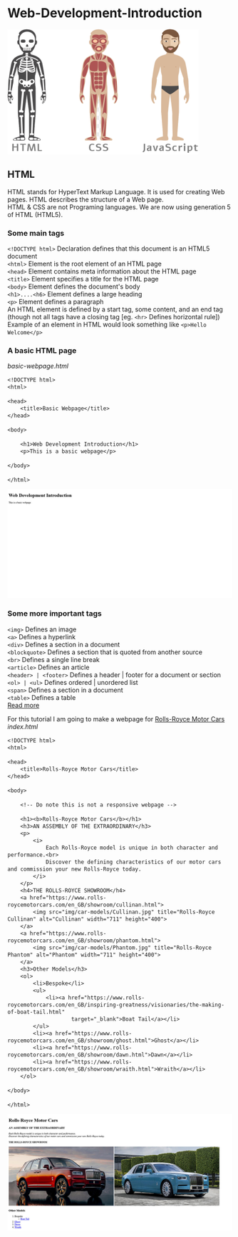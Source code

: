 # Web-Development-Introduction
![Website Skeleton](assest/../assests/website-skeleton.png "Website Skeleton")  

## HTML
HTML stands for HyperText Markup Language. It is used for creating Web pages. HTML describes the structure of a Web page.  
HTML & CSS are not Programing languages. We are now using generation 5 of HTML (HTML5).  
  
### Some main tags

`<!DOCTYPE html>` Declaration defines that this document is an HTML5 document  
`<html>` Element is the root element of an HTML page  
`<head>` Element contains meta information about the HTML page  
`<title>` Element specifies a title for the HTML page  
`<body>` Element defines the document's body  
`<h1>....<h6>` Element defines a large heading  
`<p>` Element defines a paragraph  
An HTML element is defined by a start tag, some content, and an end tag (though not all tags have a closing tag [eg. `<hr>` Defines horizontal rule])  
Example of an element in HTML would look something like `<p>Hello Welcome</p>`  

### A basic HTML page
*basic-webpage.html*
```
<!DOCTYPE html>
<html>

<head>
    <title>Basic Webpage</title>
</head>

<body>

    <h1>Web Development Introduction</h1>
    <p>This is a basic webpage</p>

</body>

</html>
```

![Basic HTML Page](assest/../assests/basic-webpage.jpg "Basic HTML Page")  

### Some more important tags
`<img>` Defines an image  
`<a>` Defines a hyperlink  
`<div>` Defines a section in a document  
`<blockquote>` Defines a section that is quoted from another source  
`<br>` Defines a single line break  
`<article>`  Defines an article  
`<header> | <footer>` Defines a header | footer for a document or section  
`<ol> | <ul>` Defines ordered | unordered list  
`<span>` Defines a section in a document  
`<table>` Defines a table  
[Read more](https://www.w3schools.com/TAGS/default.ASP)

For this tutorial I am going to make a webpage for [Rolls-Royce Motor Cars](https://www.rolls-roycemotorcars.com/en_GB/home.html)  
*index.html*
```
<!DOCTYPE html>
<html>

<head>
    <title>Rolls-Royce Motor Cars</title>
</head>

<body>
    
    <!-- Do note this is not a responsive webpage -->

    <h1><b>Rolls-Royce Motor Cars</b></h1>
    <h3>AN ASSEMBLY OF THE EXTRAORDINARY</h3>
    <p>
        <i>
            Each Rolls-Royce model is unique in both character and performance.<br>
            Discover the defining characteristics of our motor cars and commission your new Rolls-Royce today.
        </i>
    </p>
    <h4>THE ROLLS-ROYCE SHOWROOM</h4>
    <a href="https://www.rolls-roycemotorcars.com/en_GB/showroom/cullinan.html">
        <img src="img/car-models/Cullinan.jpg" title="Rolls-Royce Cullinan" alt="Cullinan" width="711" height="400">
    </a>
    <a href="https://www.rolls-roycemotorcars.com/en_GB/showroom/phantom.html">
        <img src="img/car-models/Phantom.jpg" title="Rolls-Royce Phantom" alt="Phantom" width="711" height="400">
    </a>
    <h3>Other Models</h3>
    <ol>
        <li>Bespoke</li>
        <ul>
            <li><a href="https://www.rolls-roycemotorcars.com/en_GB/inspiring-greatness/visionaries/the-making-of-boat-tail.html"
                    target="_blank">Boat Tail</a></li>
        </ul>
        <li><a href="https://www.rolls-roycemotorcars.com/en_GB/showroom/ghost.html">Ghost</a></li>
        <li><a href="https://www.rolls-roycemotorcars.com/en_GB/showroom/dawn.html">Dawn</a></li>
        <li><a href="https://www.rolls-roycemotorcars.com/en_GB/showroom/wraith.html">Wraith</a></li>
    </ol>

</body>

</html>
```

![Only HTML](asset/../assests/html-only.jpg "Only HTML")  







